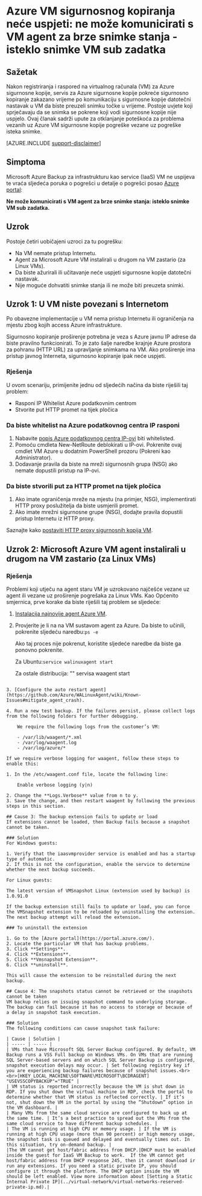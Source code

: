 <properties
   pageTitle="Azure VM sigurnosnog kopiranja neće uspjeti: ne može komunicirati s VM agent za brze snimke stanja - snimke VM sub zadatka isteklo | Microsoft Azure"
   description="Simptomi uzroke i rješenja za Azure VM sigurnosne kopije pogreške vezane uz ne može komunicirati s agent VM snimku stanja. Snimka VM sub zadatka isteklo pogreške"
   services="backup"
   documentationCenter=""
   authors="genlin"
   manager="cfreeman"
   editor=""/>

<tags
    ms.service="backup"
    ms.workload="storage-backup-recovery"
    ms.tgt_pltfrm="na"
    ms.devlang="na"
    ms.topic="article"
    ms.date="10/18/2016"
    ms.author="jimpark; markgal;genli"/>

# <a name="azure-vm-backup-fails-could-not-communicate-with-the-vm-agent-for-snapshot-status---snapshot-vm-sub-task-timed-out"></a>Azure VM sigurnosnog kopiranja neće uspjeti: ne može komunicirati s VM agent za brze snimke stanja - isteklo snimke VM sub zadatka

## <a name="summary"></a>Sažetak

Nakon registriranja i raspored na virtualnog računala (VM) za Azure sigurnosne kopije, servis za Azure sigurnosne kopije pokreće sigurnosno kopiranje zakazano vrijeme po komunikaciju s sigurnosne kopije datotečni nastavak u VM da biste preuzeli snimku točke u vrijeme. Postoje uvjete koji sprječavaju da se snimka se pokrene koji vodi sigurnosne kopije nije uspjelo. Ovaj članak sadrži upute za otklanjanje poteškoća za problema vezanih uz Azure VM sigurnosne kopije pogreške vezane uz pogreške isteka snimke.

[AZURE.INCLUDE [support-disclaimer](../../includes/support-disclaimer.md)]

## <a name="symptom"></a>Simptoma

Microsoft Azure Backup za infrastrukturu kao service (IaaS) VM ne uspijeva te vraća sljedeća poruka o pogrešci u detalje o pogrešci posao [Azure portal](https://portal.azure.com/):

**Ne može komunicirati s VM agent za brze snimke stanja: isteklo snimke VM sub zadatka.**

## <a name="cause"></a>Uzrok
Postoje četiri uobičajeni uzroci za tu pogrešku:

- Na VM nemate pristup Internetu.
- Agent za Microsoft Azure VM instalirali u drugom na VM zastario (za Linux VMs).
- Da biste ažurirali ili učitavanje neće uspjeti sigurnosne kopije datotečni nastavak.
- Nije moguće dohvatiti snimke stanja ili ne može biti preuzeta snimki.

## <a name="cause-1-the-vm-does-not-have-internet-access"></a>Uzrok 1: U VM niste povezani s Internetom
Po obavezne implementacije u VM nema pristup Internetu ili ograničenja na mjestu zbog kojih access Azure infrastrukture.

Sigurnosno kopiranje proširenje potrebna je veza s Azure javnu IP adrese da biste pravilno funkcionirati. To je zato šalje naredbe krajnje Azure prostora za pohranu (HTTP URL) za upravljanje snimkama na VM. Ako proširenje ima pristup javnog Interneta, sigurnosno kopiranje ipak neće uspjeti.

### <a name="solution"></a>Rješenja
U ovom scenariju, primijenite jednu od sljedećih načina da biste riješili taj problem:

- Rasponi IP Whitelist Azure podatkovnim centrom
- Stvorite put HTTP promet na tijek pločica

### <a name="to-whitelist-the-azure-datacenter-ip-ranges"></a>Da biste whitelist na Azure podatkovnog centra IP rasponi

1. Nabavite [popis Azure podatkovnog centra IP-ovi](https://www.microsoft.com/download/details.aspx?id=41653) biti whitelisted.
2. Pomoću cmdleta New-NetRoute deblokirati u IP-ovi. Pokrenite ovaj cmdlet VM Azure u dodatnim PowerShell prozoru (Pokreni kao Administrator).
3. Dodavanje pravila da biste na mreži sigurnosnih grupa (NSG) ako nemate dopustili pristup na IP-ovi.

### <a name="to-create-a-path-for-http-traffic-to-flow"></a>Da biste stvorili put za HTTP promet na tijek pločica

1. Ako imate ograničenja mreže na mjestu (na primjer, NSG), implementirati HTTP proxy poslužitelja da biste usmjerili promet.
2. Ako imate mrežni sigurnosne grupe (NSG), dodajte pravila dopustili pristup Internetu iz HTTP proxy.

Saznajte kako [postaviti HTTP proxy sigurnosnih kopija VM](backup-azure-vms-prepare.md#using-an-http-proxy-for-vm-backups).

## <a name="cause-2-the-microsoft-azure-vm-agent-installed-in-the-vm-is-out-of-date-for-linux-vms"></a>Uzrok 2: Microsoft Azure VM agent instalirali u drugom na VM zastario (za Linux VMs)

### <a name="solution"></a>Rješenja
Problemi koji utječu na agent staru VM je uzrokovano najčešće vezane uz agent ili vezane uz proširenje pogrešaka za Linux VMs. Kao Općenito smjernica, prve korake da biste riješili taj problem se sljedeće:

1. [Instalacija najnovije agent Azure VM](https://github.com/Azure/WALinuxAgent).
2. Provjerite je li na na VM sustavom agent za Azure. Da biste to učinili, pokrenite sljedeću naredbu:```ps -e```

    Ako taj proces nije pokrenut, koristite sljedeće naredbe da biste ga ponovno pokrenite.

    Za Ubuntu:```service walinuxagent start```

    Za ostale distribucija: "" servisa waagent start
```

3. [Configure the auto restart agent](https://github.com/Azure/WALinuxAgent/wiki/Known-Issues#mitigate_agent_crash).

4. Run a new test backup. If the failures persist, please collect logs from the following folders for further debugging.

    We require the following logs from the customer’s VM:

    - /var/lib/waagent/*.xml
    - /var/log/waagent.log
    - /var/log/azure/*

If we require verbose logging for waagent, follow these steps to enable this:

1. In the /etc/waagent.conf file, locate the following line:

    Enable verbose logging (y|n)

2. Change the **Logs.Verbose** value from n to y.
3. Save the change, and then restart waagent by following the previous steps in this section.

## Cause 3: The backup extension fails to update or load
If extensions cannot be loaded, then Backup fails because a snapshot cannot be taken.

### Solution
For Windows guests:

1. Verify that the iaasvmprovider service is enabled and has a startup type of automatic.
2. If this is not the configuration, enable the service to determine whether the next backup succeeds.

For Linux guests:

The latest version of VMSnapshot Linux (extension used by backup) is 1.0.91.0

If the backup extension still fails to update or load, you can force the VMSnapshot extension to be reloaded by uninstalling the extension. The next backup attempt will reload the extension.

### To uninstall the extension

1. Go to the [Azure portal](https://portal.azure.com/).
2. Locate the particular VM that has backup problems.
3. Click **Settings**.
4. Click **Extensions**.
5. Click **Vmsnapshot Extension**.
6. Click **uninstall**.

This will cause the extension to be reinstalled during the next backup.

## Cause 4: The snapshots status cannot be retrieved or the snapshots cannot be taken
VM backup relies on issuing snapshot command to underlying storage. The backup can fail because it has no access to storage or because of a delay in snapshot task execution.

### Solution
The following conditions can cause snapshot task failure:

| Cause | Solution |
| ----- | ----- |
| VMs that have Microsoft SQL Server Backup configured. By default, VM Backup runs a VSS Full backup on Windows VMs. On VMs that are running SQL Server-based servers and on which SQL Server Backup is configured, snapshot execution delays may occur. | Set following registry key if you are experiencing backup failures because of snapshot issues.<br><br>[HKEY_LOCAL_MACHINE\SOFTWARE\MICROSOFT\BCDRAGENT] "USEVSSCOPYBACKUP"="TRUE" |
| VM status is reported incorrectly because the VM is shut down in RDP. If you shut down the virtual machine in RDP, check the portal to determine whether that VM status is reflected correctly. | If it’s not, shut down the VM in the portal by using the ”Shutdown” option in the VM dashboard. |
| Many VMs from the same cloud service are configured to back up at the same time. | It’s a best practice to spread out the VMs from the same cloud service to have different backup schedules. |
| The VM is running at high CPU or memory usage. | If the VM is running at high CPU usage (more than 90 percent) or high memory usage, the snapshot task is queued and delayed and eventually times out. In this situation, try on-demand backup. |
|The VM cannot get host/fabric address from DHCP.|DHCP must be enabled inside the guest for IaaS VM Backup to work.  If the VM cannot get host/fabric address from DHCP response 245, then it cannot download ir run any extensions. If you need a static private IP, you should configure it through the platform. The DHCP option inside the VM should be left enabled. View more information about [Setting a Static Internal Private IP](../virtual-network/virtual-networks-reserved-private-ip.md).|
